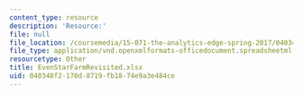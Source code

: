 ```yaml
---
content_type: resource
description: 'Resource:'
file: null
file_location: /coursemedia/15-071-the-analytics-edge-spring-2017/040348f2170d8719fb1874e9a3e484ce_EvenStarFarmRevisited.xlsx
file_type: application/vnd.openxmlformats-officedocument.spreadsheetml.sheet
resourcetype: Other
title: EvenStarFarmRevisited.xlsx
uid: 040348f2-170d-8719-fb18-74e9a3e484ce
---
```

